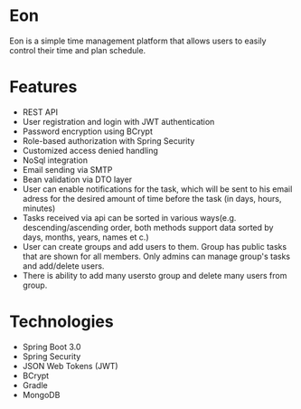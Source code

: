 # Eon
Eon is a simple time management platform that allows users to easily control their time and plan schedule.

# Features
* REST API
* User registration and login with JWT authentication
* Password encryption using BCrypt
* Role-based authorization with Spring Security
* Customized access denied handling
* NoSql integration
* Email sending via SMTP
* Bean validation via DTO layer
* User can enable notifications for the task, which will be sent to his email adress for the desired amount of time before the task (in days, hours, minutes)
* Tasks received via api can be sorted in various ways(e.g. descending/ascending order, both methods support data sorted by days, months, years, names et c.)
* User can create groups and add users to them. Group has public tasks that are shown for all members. Only admins can manage group's tasks and add/delete users.
* There is ability to add many usersto group and delete many users from group.


# Technologies
* Spring Boot 3.0
* Spring Security
* JSON Web Tokens (JWT)
* BCrypt
* Gradle
* MongoDB


 
 
